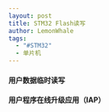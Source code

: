 ```yaml
---
layout: post
title: STM32 Flash读写
author: LemonWhale
tags:
  - "#STM32"
  - 单片机
---
```

#### 用户数据临时读写
#### 用户程序在线升级应用（IAP）
